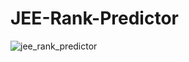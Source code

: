 # JEE-Rank-Predictor

![jee_rank_predictor](https://user-images.githubusercontent.com/85099611/171008936-6a7f5506-6682-40c0-acaa-f6a67a6a1d2d.png)
